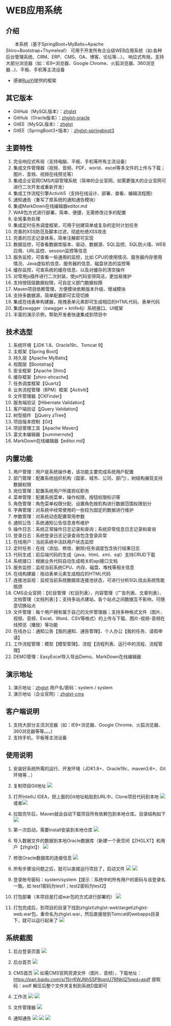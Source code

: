 # WEB应用系统

## 介绍
&emsp;&emsp;本系统（基于SpringBoot+MyBatis+Apache Shiro+Bootstrap+Thymeleaf） 可用于开发所有企业级WEB应用系统（如:各种后台管理系统、CRM、ERP、CMS、OA、博客、论坛等...）。
响应式布局，支持大部分浏览器（如：IE9+浏览器、Google Chrome、火狐浏览器、360浏览器...)、平板、手机等主流设备

- 感谢[RuoYi](https://github.com/yangzongzhuan/RuoYi-Oracle "若依")提供的框架

## 其它版本
- GitHub（MySQL版本）：[zhglxt](https://github.com/liuwy-project/zhglxt "WEB应用系统-MySQL版本")
- GitHub（Oracle版本）：[zhglxt-oracle](https://github.com/liuwy-project/zhglxt-oracle "WEB应用系统-Oracle版本")
- GitEE（MySQL版本）：[zhglxt](https://gitee.com/liuwy_project/zhglxt "WEB应用系统-MySQL版本")
- GitEE（SpringBoot3+版本）：[zhglxt-springboot3](https://gitee.com/liuwy_project/zhglxt-springboot3 "WEB应用系统-SpringBoot3版本")

## 主要特性
1. 完全响应式布局（支持电脑、平板、手机等所有主流设备）
2. 集成文件管理器（视频、音频、PDF、world、excel等多文件的上传与下载；图片、音频、视频在线预览等）
3. 集成企业官网CMS内容管理系统（简单的企业官网，如需更强大的企业官网可进行二次开发或重新开发）
4. 集成工作流程引擎Activiti5（支持在线设计、部署、查看、编辑流程图）
5. 通知通告（重写了原系统的通知通告模块）
6. 集成MarkDown在线编辑器editor.md
7. WAR包方式进行部署，简单、便捷，无需修改过多的配置
8. 全局事务处理
9. 集成定时任务调度框架，可用于创建简单或复杂的定时计划任务
10. 完善的XSS防范及脚本过滤，彻底杜绝XSS攻击
11. 完善的日志记录体系，简单注解即可实现
12. 数据监控，可查看数据库版本、驱动、数据源、SQL监控、SQL防火墙、WEB应用、URL监控、session监控等信息
13. 服务监控，可查看一些通用的监控，比如 CPU的使用情况、服务器内存使用情况、Java虚拟机信息、服务器的信息、磁盘状态的监控等
14. 缓存监控，可查系统的缓存信息、以及对缓存的清空操作
15. 对常用js插件进行二次封装，使js代码变得简洁，更加易维护
16. 支持按钮级数据权限，可自定义部门数据权限
17. Maven项目依赖管理，方便模块依赖版本升级、增减模块
18. 支持多数据源，简单配置即可实现切换
19. 集成在线表单构建器，拖拽表单元素即可生成相应的HTML代码、表单代码
20. 集成swagger（swagger + knife4j）系统接口、UI框架
21. 丰富的演示示例，帮助开发者快速集成到项目中

## 技术选型
1. 系统环境【JDK 1.8、Oracle19c、Tomcat 9】
2. 主框架【Spring Boot】
3. 持久层【Apache MyBatis】
4. 视图层【Bootstrap】
5. 安全框架【Apache Shiro】
6. 缓存框架【shiro-ehcache】
7. 任务调度框架【Quartz】
8. 业务流程管理（BPM）框架【Activiti】
9. 文件管理器【CKFinder】
10. 服务端验证【Hibernate Validation】
11. 客户端验证【jQuery Validation】
12. 树型插件 【jQuery zTree】
13. 项目版本控制【Git】
14. 项目管理工具【Apache Maven】
15. 富文本编辑器【summernote】
16. MarkDown在线编辑器【editor.md】

## 内置功能
1.  用户管理：用户是系统操作者，该功能主要完成系统用户配置
2.  部门管理：配置系统组织机构（国家、城市、公司、部门），树结构展现支持数据权限
3.  岗位管理：配置系统用户所属担任职务
4.  菜单管理：配置系统菜单，操作权限，按钮权限标识等
5.  角色管理：角色菜单权限分配、设置角色按机构进行数据范围权限划分
6.  字典管理：对系统中经常使用的一些较为固定的数据进行维护
7.  参数管理：对系统动态配置常用参数
8.  通知公告：系统通知公告信息发布维护
9.  操作日志：系统正常操作日志记录和查询；系统异常信息日志记录和查询
10. 登录日志：系统登录日志记录查询包含登录异常
11. 在线用户：当前系统中活跃用户状态监控
12. 定时任务：在线（添加、修改、删除)任务调度包含执行结果日志
13. 代码生成：前后端代码的生成（java、html、xml、sql）支持CRUD下载
14. 系统接口：根据业务代码自动生成相关的api接口文档
15. 服务监控：监视当前系统CPU、内存、磁盘、堆栈等相关信息
16. 在线构建器：拖动表单元素生成相应的HTML代码
17. 连接池监视：监视当前系统数据库连接池状态，可进行分析SQL找出系统性能瓶颈
18. CMS企业官网：【栏目管理（栏目列表）、内容管理（广告列表、文章列表）、文档管理（文档列表）】；支持多站点建站，各个站点之间数据互不影响，可随意切换站点
19. 文件管理：每个用户拥有属于自己的文件管理器；支持多种格式文件（图片、视频、音频、Excel、Word、CSV等格式）的上传与下载、图片-视频-音频在线预览（播放）等功能
20. 在线办公：通知公告【我的通知、通告管理】、个人办公【我的任务、请假申请】
21. 工作流程管理：模型【模型管理】、流程【流程列表、运行中的流程、流程管理】
22. DEMO管理：EasyExcel导入导出Demo、MarkDown在线编辑器

## 演示地址
1. 演示地址：[zhglxt](http://8.134.117.219:8080/zhglxt "WEB应用系统") 用户名/密码：system / system
2. 演示地址（企业官网）：[zhglxt-cms](http://8.134.117.219:8080/zhglxt/cms/index.html "企业官网")

## 客户端说明
1.  支持大部分主流浏览器（如：IE9+浏览器、Google Chrome、火狐浏览器、360浏览器等等。。。)
2.  支持手机、平板等主流设备

## 使用说明
1. 安装好系统所需的运行、开发环境（JDK1.8+、Oracle19c、maven3.6+、Git环境等...）
2. 复制项目Git地址
   ![](zhglxt-web/src/main/resources/static/img/sys/direction/a.png)

3. 打开IntelliJ IDEA，把上面的Git地址粘贴到URL中，Clone项目代码到本地
   ![](zhglxt-web/src/main/resources/static/img/sys/direction/b.png)
   或者![](zhglxt-web/src/main/resources/static/img/sys/direction/b2.png)

4. 拉取完毕后，Maven就会自动下载项目所有依赖包到本地仓库。目录结构如下
   ![](zhglxt-web/src/main/resources/static/img/sys/direction/c.png)

5. 第一次启动，需要install安装到本地仓库
   ![](zhglxt-web/src/main/resources/static/img/sys/direction/d.png)

6. 导入数据文件的数据到本地Oracle数据库（新建一个表空间【ZHGLXT】和用户【zhglxt】）
   ![](zhglxt-web/src/main/resources/static/img/sys/direction/e.png)

7. 修改Oracle数据库的连接信息
   ![](zhglxt-web/src/main/resources/static/img/sys/direction/f.png)

8. 所有步骤没问题之后，就可以直接运行项目了，启动文件
   ![](zhglxt-web/src/main/resources/static/img/sys/direction/g.png)
   ![](zhglxt-web/src/main/resources/static/img/sys/direction/g2.png)

9. 登录账号密码：system/system【提示：系统中的所有用户的密码与该登录名一致。如 test1密码为test1；test2密码为test2】

10. 打包部署（本项目是打成war包的方式进行部署的）
    ![](zhglxt-web/src/main/resources/static/img/sys/direction/h.png)

11. 打包完成后，到项目的目录下找到zhglxt\zhglxt-web\target\zhglxt-web.war包，重命名为zhglxt.war，然后直接放到Tomcat的webapps目录下，就可以运行起来了
    ![](zhglxt-web/src/main/resources/static/img/sys/direction/i.png)

## 系统截图
1. 后台登录页面
   ![](zhglxt-web/src/main/resources/static/img/sys/a.png)

2. 后台首页
   ![](zhglxt-web/src/main/resources/static/img/sys/b.png)

3. CMS首页
   ![](zhglxt-web/src/main/resources/static/img/sys/c.png)
   如需CMS官网资源文件（图片、音频），下载地址：https://pan.baidu.com/s/15rrKWJNhSSP8pxnU7RNklQ?pwd=asdf  提取码：asdf 解压后整个文件夹复制到系统D盘即可

4. 工作流
   ![](zhglxt-web/src/main/resources/static/img/sys/d.png)
   ![](zhglxt-web/src/main/resources/static/img/sys/d2.png)

5. 文件管理器
   ![](zhglxt-web/src/main/resources/static/img/sys/e.png)

6. 通知通告
   ![](zhglxt-web/src/main/resources/static/img/sys/f.png)
   ![](zhglxt-web/src/main/resources/static/img/sys/f2.png)
   ![](zhglxt-web/src/main/resources/static/img/sys/f3.png)